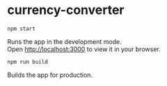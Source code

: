 # currency-converter


`npm start`

Runs the app in the development mode.\
Open [http://localhost:3000](http://localhost:3000) to view it in your browser.


`npm run build`

Builds the app for production.
